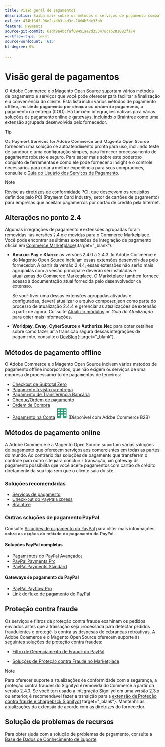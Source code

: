 ```yaml
---
title: Visão geral de pagamentos
description: Saiba mais sobre os métodos e serviços de pagamento compatíveis nativamente com o Adobe Commerce e o Magento Open Source.
exl-id: 474bf6df-96e2-4db3-ad3c-1804b5de33b0
feature: Payments
source-git-commit: 61df9a4bcfaf09491ae2d353478ceb281082fa74
workflow-type: tm+mt
source-wordcount: '615'
ht-degree: 0%

---
```


# Visão geral de pagamentos

O Adobe Commerce e o Magento Open Source suportam vários métodos de pagamento e serviços que você pode oferecer para facilitar a finalização e a conveniência do cliente. Esta lista inclui vários métodos de pagamento offline, incluindo pagamento por cheque ou ordem de pagamento, e pagamento na entrega (COD). Há também integrações nativas para várias soluções de pagamento online e gateways, incluindo o Braintree como uma extensão agrupada desenvolvida pelo fornecedor.

>[!TIP]
>
>Os Payment Services for Adobe Commerce and Magento Open Source fornecem uma solução de autoatendimento pronta para uso, incluindo teste de sandbox e uma configuração simples, para fornecer processamento de pagamento robusto e seguro. Para saber mais sobre este poderoso conjunto de ferramentas e como ele pode fornecer o insight e o controle necessários para criar a melhor experiência para seus compradores, consulte o [Guia do Usuário dos Serviços de Pagamento](https://experienceleague.adobe.com/docs/commerce-merchant-services/payment-services/guide-overview.html).

>[!NOTE]
>
>Revise as [diretrizes de conformidade PCI](../getting-started/compliance-pci.md), que descrevem os requisitos definidos pelo PCI (Payment Card Industry, setor de cartões de pagamento) para empresas que aceitam pagamentos por cartão de crédito pela Internet.

## Alterações no ponto 2.4

Algumas integrações de pagamento e extensões agrupadas foram removidas nas versões 2.4.x e movidas para o Commerce Marketplace. Você pode encontrar as últimas extensões de integração de pagamento oficial em [Commerce Marketplace](https://marketplace.magento.com/extensions/payments-security.html){:target=&quot;_blank&quot;}.

- **Amazon Pay** e **Klarna**: as versões 2.4.0 a 2.4.3 do Adobe Commerce e do Magento Open Source incluíam essas extensões desenvolvidas pelo fornecedor. A partir da versão 2.4.4, essas extensões não serão mais agrupadas com a versão principal e deverão ser instaladas e atualizadas do Commerce Marketplace. O Marketplace também fornece acesso à documentação atual fornecida pelo desenvolvedor da extensão.

  Se você tiver uma dessas extensões agrupadas ativadas e configuradas, deverá atualizar o arquivo composer.json como parte do processo de atualização 2.4.4 e gerenciar as atualizações de extensão a partir de agora. Consulte [Atualizar módulos](https://experienceleague.adobe.com/docs/commerce-operations/upgrade-guide/modules/upgrade.html) no _Guia de Atualização_ para obter mais informações.

- **Worldpay**, **Eway**, **CyberSource** e **Authorize.Net**: para obter detalhes sobre como fazer uma transição segura dessas integrações de pagamento, consulte o [DevBlog](https://community.magento.com/t5/Magento-DevBlog/Deprecation-of-Magento-core-payment-integrations/ba-p/426445){:target=&quot;_blank&quot;}.

## Métodos de pagamento offline

O Adobe Commerce e o Magento Open Source incluem vários métodos de pagamento offline incorporados, que não exigem os serviços de uma empresa de processamento de pagamentos de terceiros:

- [Checkout de Subtotal Zero](zero-subtotal-checkout.md)
- [Pagamento à vista na entrega](cash-on-delivery.md)
- [Pagamento de Transferência Bancária](bank-transfer.md)
- [Cheque/Ordem de pagamento](check-money-order.md)
- [Ordem de Compra](purchase-order.md)
- [Pagamento na Conta](../b2b/enable-basic-features.md#configure-payment-on-account) ![Adobe Commerce B2B](../assets/b2b.svg) (Disponível com Adobe Commerce B2B)

## Métodos de pagamento online

A Adobe Commerce e a Magento Open Source suportam várias soluções de pagamento que oferecem serviços aos comerciantes em todas as partes do mundo. Ao contrário das soluções de pagamento que transferem o controle para outro site para concluir a transação, um gateway de pagamento possibilita que você aceite pagamentos com cartão de crédito diretamente da sua loja sem que o cliente saia do site.

### Soluções recomendadas

- [Serviços de pagamento](https://experienceleague.adobe.com/docs/commerce-merchant-services/payment-services/guide-overview.html)
- [Check-out do PayPal Express](paypal-express-checkout.md)
- [Braintree](braintree.md)

### Outras soluções de pagamento PayPal

Consulte [Soluções de pagamento do PayPal](paypal.md) para obter mais informações sobre as opções de método de pagamento do PayPal.

#### Soluções PayPal completas

- [Pagamentos do PayPal Avançados](paypal-payments-advanced.md)
- [PayPal Payments Pro](paypal-payments-pro.md)
- [PayPal Payments Standard](paypal-payments-standard.md)

#### Gateways de pagamento do PayPal

- [PayPal Payflow Pro](paypal-payflow-pro.md)
- [Link do fluxo de pagamento do PayPal](paypal-payflow-link.md)

## Proteção contra fraude

Os serviços e filtros de proteção contra fraude examinam os pedidos enviados antes que a transação seja processada para detectar pedidos fraudulentos e protegê-lo contra as despesas de cobranças retroativas. A Adobe Commerce e o Magento Open Source oferecem suporte às seguintes soluções de proteção contra fraudes:

- [Filtro de Gerenciamento de Fraude do PayPal](paypal.md#paypal-fraud-management-filters)

- [Soluções de Proteção contra Fraude no Marketplace][1]

>[!NOTE]
>
>Para oferecer suporte a atualizações de conformidade com a segurança, a proteção contra fraudes do Signifyd é removida do Commerce a partir da versão 2.4.0. Se você tem usado a integração Signifyd em uma versão 2.3.x ou anterior, é recomendável fazer a transição para a [extensão de Proteção contra fraude e chargeback Signifyd](https://marketplace.magento.com/signifyd-module-connect.html){:target=&quot;_blank&quot;}. Mantenha as atualizações da extensão de acordo com as diretrizes do fornecedor.

## Solução de problemas de recursos

Para obter ajuda com a solução de problemas de pagamento, consulte a [Base de Dados de Conhecimento de Suporte](https://experienceleague.adobe.com/docs/commerce-knowledge-base/kb/overview.html?lang=en).

[1]: https://marketplace.magento.com/catalogsearch/result?q=fraud%20protection
